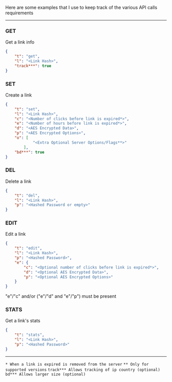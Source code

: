 Here are some examples that I use to keep track of the various API calls requirements

---

### GET

Get a link info

```json
{
	"t": "get",
	"l": "<Link Hash>",
	"track***": true
}
```

### SET

Create a link

```json
{
	"t": "set",
	"l": "<Link Hash>",
	"c": "<Number of clicks before link is expired*>",
	"e": "<Number of hours before link is expired*>",
	"d": "<AES Encrypted Data>",
	"p": "<AES Encrypted Options>",
	"o": [
			"<Extra Optional Server Options/Flags**>"
		],
	"bd***": true
}
```

### DEL

Delete a link

```json
{
	"t": "del",
	"l": "<Link Hash>",
	"p": "<Hashed Password or empty>"
}
```

### EDIT

Edit a link

```json
{
	"t": "edit",
	"l": "<Link Hash>",
	"p": "<Hashed Password>",
	"e": {
		"c": "<Optional number of clicks before link is expired*>",
		"d": "<Optional AES Encrypted Data>",
		"p": "<Optional AES Encrypted Options>"
	}
}
```

"e"/"c" and/or ("e"/"d" and "e"/"p") must be present

### STATS

Get a link's stats

```json
{
	"t": "stats",
	"l": "<Link Hash>",
	"p": "<Hashed Password>"
}
```
---

`* When a link is expired is removed from the server`
`** Only for supported versions`
`track*** Allows tracking of ip country (optional)`
`bd*** Allows larger size (optional)`
